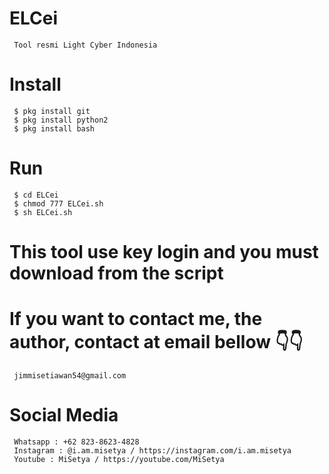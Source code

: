 # ELCei
     Tool resmi Light Cyber Indonesia
# Install
     $ pkg install git
     $ pkg install python2
     $ pkg install bash
# Run
     $ cd ELCei
     $ chmod 777 ELCei.sh
     $ sh ELCei.sh

# This tool use key login and you must download from the script
# If you want to contact me, the author, contact at email bellow 👇👇
     jimmisetiawan54@gmail.com

# Social Media
     Whatsapp : +62 823-8623-4828
     Instagram : @i.am.misetya / https://instagram.com/i.am.misetya
     Youtube : MiSetya / https://youtube.com/MiSetya
